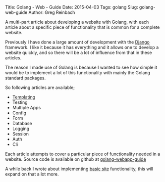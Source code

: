 Title: Golang - Web - Guide
Date: 2015-04-03
Tags: golang
Slug: golang-web-guide
Author: Greg Reinbach


A multi-part article about developing a website with Golang, with each article about a specific piece of functionality that is common for a complete website.

Previously I have done a large amount of development with the [Django](https://www.djangoproject.com/) framework. I like it because it has everything and it allows one to develop a website quickly, and so there will be a lot of influence from that in these articles.

The reason I made use of Golang is because I wanted to see how simple it would be to implement a lot of this functionality with mainly the Golang standard packages.

So following articles are available;

   * [Templating](/golang-web-templating.html)
   * Testing
   * Multiple Apps
   * Config
   * Form
   * Database
   * Logging
   * Session
   * Auth
   * Cli

Each article attempts to cover a particular piece of functionality needed in a website.
Source code is available on github at [golang-webapp-guide](https://github.com/reinbach/golang-webapp-guide)

A while back I wrote about implementing [basic site](/golang-webapps-1.html) functionality, this will expand on that a lot more.
